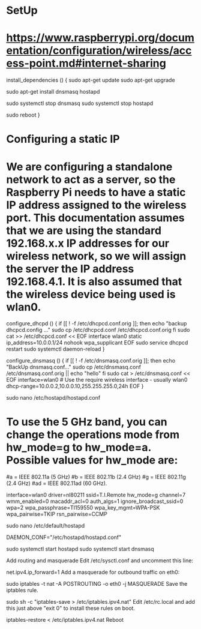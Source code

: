 # SetUp

# https://www.raspberrypi.org/documentation/configuration/wireless/access-point.md#internet-sharing

install_dependencies () {
sudo apt-get update
sudo apt-get upgrade

sudo apt-get install dnsmasq hostapd

sudo systemctl stop dnsmasq
sudo systemctl stop hostapd

sudo reboot
}
# Configuring a static IP
# We are configuring a standalone network to act as a server, so the Raspberry Pi needs to have a static IP address assigned to the wireless port. This documentation assumes that we are using the standard 192.168.x.x IP addresses for our wireless network, so we will assign the server the IP address 192.168.4.1. It is also assumed that the wireless device being used is wlan0.

configure_dhcpd () {
if [[ ! -f /etc/dhcpcd.conf.orig ]]; then
    echo "backup dhcpcd.config ..."
    sudo cp /etc/dhcpcd.conf /etc/dhcpcd.conf.orig
fi
sudo cat >> /etc/dhcpcd.conf << EOF
interface wlan0
    static ip_address=10.0.0.1/24
    nohook wpa_supplicant
EOF
sudo service dhcpcd restart
sudo systemctl daemon-reload
}

configure_dnsmasq () {
if [[ ! -f /etc/dnsmasq.conf.orig ]]; then
    echo "BackUp dnsmasq.conf..."
    sudo cp /etc/dnsmasq.conf /etc/dnsmasq.conf.orig  || echo "hello"
fi
sudo cat > /etc/dnsmasq.conf << EOF
interface=wlan0      # Use the require wireless interface - usually wlan0
dhcp-range=10.0.0.2,10.0.0.10,255.255.255.0,24h
EOF
}


sudo nano /etc/hostapd/hostapd.conf

# To use the 5 GHz band, you can change the operations mode from hw_mode=g to hw_mode=a. Possible values for hw_mode are:

#a = IEEE 802.11a (5 GHz)
#b = IEEE 802.11b (2.4 GHz)
#g = IEEE 802.11g (2.4 GHz)
#ad = IEEE 802.11ad (60 GHz).

interface=wlan0
driver=nl80211
ssid=T.I.Remote
hw_mode=g
channel=7
wmm_enabled=0
macaddr_acl=0
auth_algs=1
ignore_broadcast_ssid=0
wpa=2
wpa_passphrase=TI159550
wpa_key_mgmt=WPA-PSK
wpa_pairwise=TKIP
rsn_pairwise=CCMP

sudo nano /etc/default/hostapd

DAEMON_CONF="/etc/hostapd/hostapd.conf"

sudo systemctl start hostapd
sudo systemctl start dnsmasq

Add routing and masquerade
Edit /etc/sysctl.conf and uncomment this line:

net.ipv4.ip_forward=1
Add a masquerade for outbound traffic on eth0:

sudo iptables -t nat -A  POSTROUTING -o eth0 -j MASQUERADE
Save the iptables rule.

sudo sh -c "iptables-save > /etc/iptables.ipv4.nat"
Edit /etc/rc.local and add this just above "exit 0" to install these rules on boot.

iptables-restore < /etc/iptables.ipv4.nat
Reboot